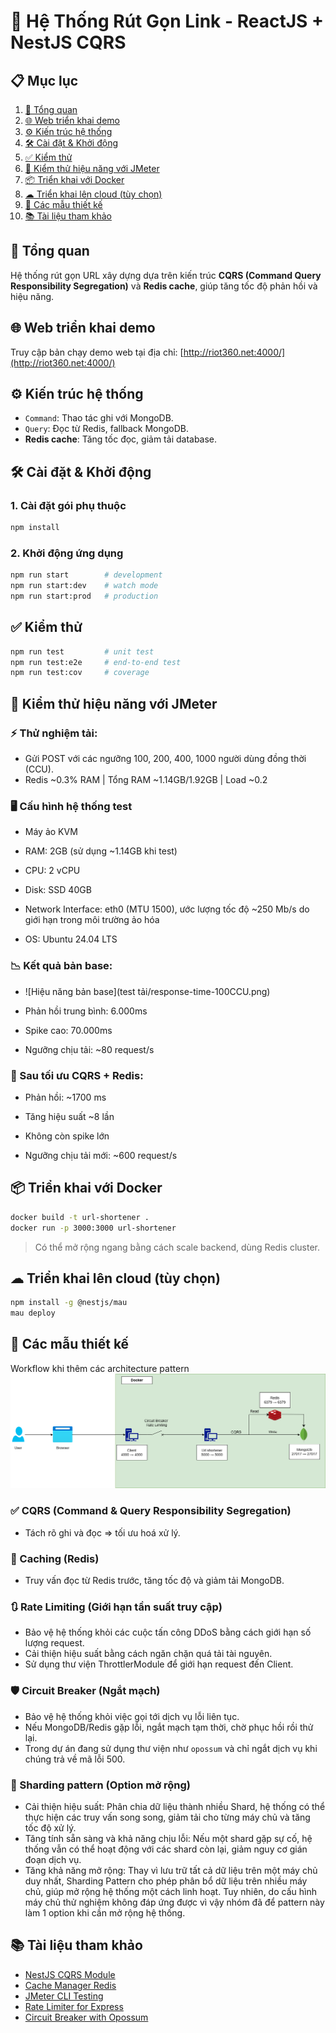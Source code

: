 # 🔗 Hệ Thống Rút Gọn Link - ReactJS + NestJS CQRS

## 📋 Mục lục
1. [🧩 Tổng quan](#-tổng-quan)
2. [🌐 Web triển khai demo](#-Web-triển-khai-demo)
3. [⚙️ Kiến trúc hệ thống](#-kiến-trúc-hệ-thống)
4. [🛠 Cài đặt & Khởi động](#-cài-đặt--khởi-động)
5. [✅ Kiểm thử](#-kiểm-thử)
6. [🧪 Kiểm thử hiệu năng với JMeter](#-kiểm-thử-hiệu-năng-với-jmeter)
7. [📦 Triển khai với Docker](#-triển-khai-với-docker)
8. [☁ Triển khai lên cloud (tùy chọn)](#-triển-khai-lên-cloud-tùy-chọn)
9. [📐 Các mẫu thiết kế](#-các-mẫu-thiết-kế)
10. [📚 Tài liệu tham khảo](#-tài-liệu-tham-khảo)

## 🧩 Tổng quan
Hệ thống rút gọn URL xây dựng dựa trên kiến trúc **CQRS (Command Query Responsibility Segregation)** và **Redis cache**, giúp tăng tốc độ phản hồi và hiệu năng.

## 🌐 Web triển khai demo
Truy cập bản chạy demo web tại địa chỉ: [http://riot360.net:4000/](http://riot360.net:4000/)

## ⚙️ Kiến trúc hệ thống
- `Command`: Thao tác ghi với MongoDB.
- `Query`: Đọc từ Redis, fallback MongoDB.
- **Redis cache**: Tăng tốc đọc, giảm tải database.

## 🛠 Cài đặt & Khởi động
### 1. Cài đặt gói phụ thuộc
```bash
npm install
```

### 2. Khởi động ứng dụng
```bash
npm run start        # development
npm run start:dev    # watch mode
npm run start:prod   # production
```

## ✅ Kiểm thử
```bash
npm run test         # unit test
npm run test:e2e     # end-to-end test
npm run test:cov     # coverage
```

## 🧪 Kiểm thử hiệu năng với JMeter
### ⚡ Thử nghiệm tải:
- Gửi POST với các ngưỡng 100, 200, 400, 1000 người dùng đồng thời (CCU).
- Redis ~0.3% RAM | Tổng RAM ~1.14GB/1.92GB | Load ~0.2

### 🖥 Cấu hình hệ thống test

- Máy ảo KVM

- RAM: 2GB (sử dụng ~1.14GB khi test)

- CPU: 2 vCPU

- Disk: SSD 40GB

- Network Interface: eth0 (MTU 1500), ước lượng tốc độ ~250 Mb/s do giới hạn trong môi trường ảo hóa

- OS: Ubuntu 24.04 LTS

### 📉 Kết quả bản base:

- ![Hiệu năng bản base](test tải/response-time-100CCU.png)

- Phản hồi trung bình: 6.000ms

- Spike cao: 70.000ms

- Ngưỡng chịu tải: ~80 request/s

### 🚀 Sau tối ưu CQRS + Redis:

- Phản hồi: ~1700 ms

- Tăng hiệu suất ~8 lần

- Không còn spike lớn

- Ngưỡng chịu tải mới: ~600 request/s

## 📦 Triển khai với Docker
```bash
docker build -t url-shortener .
docker run -p 3000:3000 url-shortener
```
> Có thể mở rộng ngang bằng cách scale backend, dùng Redis cluster.

## ☁ Triển khai lên cloud (tùy chọn)
```bash
npm install -g @nestjs/mau
mau deploy
```

## 📐 Các mẫu thiết kế
Workflow khi thêm các architecture pattern
![alt text](<Url-Shortener Workflow.png>)

### ✅ CQRS (Command & Query Responsibility Segregation)
- Tách rõ ghi và đọc => tối ưu hoá xử lý.

### 🧠 Caching (Redis)
- Truy vấn đọc từ Redis trước, tăng tốc độ và giảm tải MongoDB.

### 🔃 Rate Limiting (Giới hạn tần suất truy cập)
- Bảo vệ hệ thống khỏi các cuộc tấn công DDoS bằng cách giới hạn số lượng request.
- Cải thiện hiệu suất bằng cách ngăn chặn quá tải tài nguyên.
- Sử dụng thư viện ThrottlerModule để giới hạn request đến Client.

### 🛡 Circuit Breaker (Ngắt mạch)
- Bảo vệ hệ thống khỏi việc gọi tới dịch vụ lỗi liên tục.
- Nếu MongoDB/Redis gặp lỗi, ngắt mạch tạm thời, chờ phục hồi rồi thử lại.
- Trong dự án đang sử dụng thư viện như `opossum` và chỉ ngắt dịch vụ khi chúng trả về mã lỗi 500.

### 🔗 Sharding pattern (Option mở rộng)
- Cải thiện hiệu suất: Phân chia dữ liệu thành nhiều Shard, hệ thống có thể thực hiện các truy vấn song song, giảm tải cho từng máy chủ và tăng tốc độ xử lý.
- Tăng tính sẵn sàng và khả năng chịu lỗi: Nếu một shard gặp sự cố, hệ thống vẫn có thể hoạt động với các shard còn lại, giảm nguy cơ gián đoạn dịch vụ.
- Tăng khả năng mở rộng: Thay vì lưu trữ tất cả dữ liệu trên một máy chủ duy nhất, Sharding Pattern cho phép phân bổ dữ liệu trên nhiều máy chủ, giúp mở rộng hệ thống một cách linh hoạt.
Tuy nhiên, do cấu hình máy chủ thử nghiệm không đáp ứng được vì vậy nhóm đã để pattern này làm 1 option khi cần mở rộng hệ thống.

## 📚 Tài liệu tham khảo
- [NestJS CQRS Module](https://docs.nestjs.com/recipes/cqrs)
- [Cache Manager Redis](https://www.npmjs.com/package/cache-manager-ioredis)
- [JMeter CLI Testing](https://jmeter.apache.org/usermanual/)
- [Rate Limiter for Express](https://www.npmjs.com/package/express-rate-limit)
- [Circuit Breaker with Opossum](https://nodeshift.dev/opossum/)
